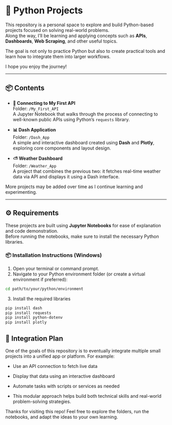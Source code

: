 # 🐍 Python Projects

This repository is a personal space to explore and build Python-based projects focused on solving real-world problems.  
Along the way, I’ll be learning and applying concepts such as **APIs**, **Dashboards**, **Web Scraping**, and other useful topics.

The goal is not only to practice Python but also to create practical tools and learn how to integrate them into larger workflows.

I hope you enjoy the journey!

---

## 📦 Contents

- **🔗 Connecting to My First API**  
  Folder: `/My_First_API`  
  A Jupyter Notebook that walks through the process of connecting to well-known public APIs using Python’s `requests` library.

- **📊 Dash Application**  
  Folder: `/Dash_App`  
  A simple and interactive dashboard created using **Dash** and **Plotly**, exploring core components and layout design.

- **⛅ Weather Dashboard**  
  Folder: `/Weather_App`  
  A project that combines the previous two: it fetches real-time weather data via API and displays it using a Dash interface.

More projects may be added over time as I continue learning and experimenting.

---

## ⚙️ Requirements

These projects are built using **Jupyter Notebooks** for ease of explanation and code demonstration.  
Before running the notebooks, make sure to install the necessary Python libraries.

### 📦 Installation Instructions (Windows)

1. Open your terminal or command prompt.
2. Navigate to your Python environment folder (or create a virtual environment if preferred):

```bash
cd path/to/your/python/environment
```

3. Install the required libraries
```bash
pip install dash
pip install requests
pip install python-dotenv
pip install plotly
```

## 🧩 Integration Plan
One of the goals of this repository is to eventually integrate multiple small projects into a unified app or platform.
For example:

- Use an API connection to fetch live data

- Display that data using an interactive dashboard

- Automate tasks with scripts or services as needed

- This modular approach helps build both technical skills and real-world problem-solving strategies.

Thanks for visiting this repo! Feel free to explore the folders, run the notebooks, and adapt the ideas to your own learning.

